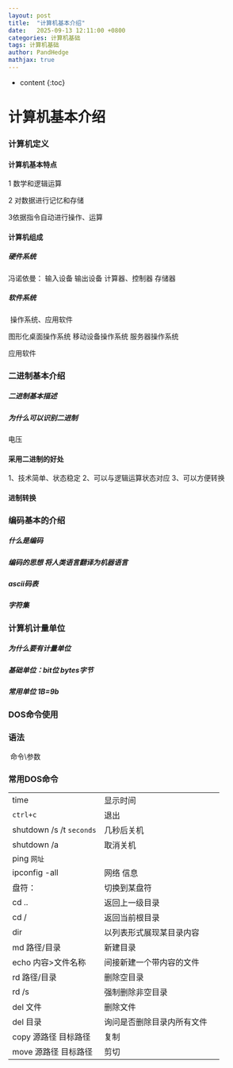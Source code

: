 ```yaml
---
layout: post
title:  "计算机基本介绍"
date:   2025-09-13 12:11:00 +0800
categories: 计算机基础
tags: 计算机基础 
author: PandHedge
mathjax: true
---
```


* content
{:toc}


# 计算机基本介绍





### 计算机定义

#### 计算机基本特点

1 数学和逻辑运算

2 对数据进行记忆和存储

3依据指令自动进行操作、运算

#### 计算机组成

##### 	硬件系统

冯诺依曼：	输入设备   输出设备   计算器、控制器   存储器

##### 	软件系统

​	操作系统、应用软件

图形化桌面操作系统	移动设备操作系统	服务器操作系统

应用软件

### 二进制基本介绍

##### 	二进制基本描述

##### 	为什么可以识别二进制

电压

#### 	采用二进制的好处

1、技术简单、状态稳定 2、可以与逻辑运算状态对应 3、可以方便转换

#### 	进制转换

### 编码基本的介绍

##### 	什么是编码 

##### 	编码的思想   将人类语言翻译为机器语言

##### 	ascii码表

##### 	字符集

### 计算机计量单位

##### 	为什么要有计量单位

##### 	基础单位：bit位 bytes字节

##### 	常用单位 1B=9b

### DOS命令使用

### 	语法 

​	命令\参数

### 	常用DOS命令

|                          |                            |      |
| ------------------------ | -------------------------- | ---- |
| time                     | 显示时间                   |      |
| `ctrl+c`                 | 退出                       |      |
| shutdown /s /t `seconds` | 几秒后关机                 |      |
| shutdown /a              | 取消关机                   |      |
| ping `网址`              |                            |      |
| ipconfig -all            | 网络 信息                  |      |
| 盘符：                   | 切换到某盘符               |      |
| cd ..                    | 返回上一级目录             |      |
| cd /                     | 返回当前根目录             |      |
| dir                      | 以列表形式展现某目录内容   |      |
| md 路径/目录             | 新建目录                   |      |
| echo 内容>文件名称       | 间接新建一个带内容的文件   |      |
| rd 路径/目录             | 删除空目录                 |      |
| rd /s                    | 强制删除非空目录           |      |
| del 文件                 | 删除文件                   |      |
| del 目录                 | 询问是否删除目录内所有文件 |      |
| copy 源路径 目标路径     | 复制                       |      |
| move 源路径 目标路径     | 剪切                       |      |
